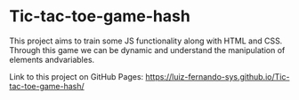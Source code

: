 ﻿# Tic-tac-toe-game-hash

This project aims to train some JS functionality along with HTML and CSS. Through this game we can be dynamic and understand the manipulation of elements andvariables.

Link to this project on GitHub Pages: https://luiz-fernando-sys.github.io/Tic-tac-toe-game-hash/
